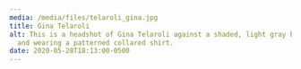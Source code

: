 ```yaml
---
media: /media/files/telaroli_gina.jpg
title: Gina Telaroli
alt: This is a headshot of Gina Telaroli against a shaded, light gray background
  and wearing a patterned collared shirt.
date: 2020-05-28T18:13:00-0500
---
```


